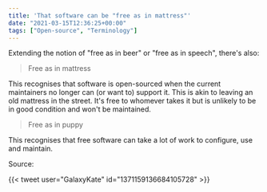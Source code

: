 ```yaml
---
title: 'That software can be "free as in mattress"'
date: "2021-03-15T12:36:25+00:00"
tags: ["Open-source", "Terminology"]
---
```


Extending the notion of "free as in beer" or "free as in speech", there's also:

> Free as in mattress

This recognises that software is open-sourced when the current maintainers no
longer can (or want to) support it. This is akin to leaving an old mattress in
the street. It's free to whomever takes it but is unlikely to be in good
condition and won't be maintained.

> Free as in puppy

This recognises that free software can take a lot of work to configure, use and
maintain.

Source:

{{< tweet user="GalaxyKate" id="1371159136684105728" >}}
